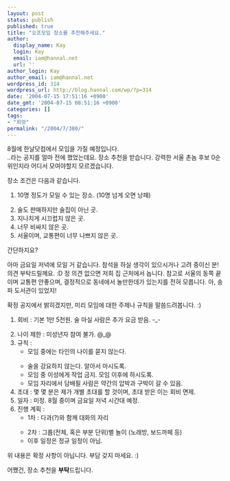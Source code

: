 ```yaml
---
layout: post
status: publish
published: true
title: "오프모임 장소를 추천해주세요."
author:
  display_name: Kay
  login: Kay
  email: iam@hannal.net
  url: ''
author_login: Kay
author_email: iam@hannal.net
wordpress_id: 314
wordpress_url: http://blog.hannal.com/wp/?p=314
date: '2004-07-15 17:51:16 +0900'
date_gmt: '2004-07-15 08:51:16 +0900'
categories: []
tags:
- "희망"
permalink: "/2004/7/380/"
---
```

<p>8월에 한날닷컴에서 모임을 가질 예정입니다.<br />
..라는 공지를 얼마 전에 했었는데요. 장소 추천을 받습니다. 강력한 서울 촌놈 후보 0순위인지라 어디서 모여야할지 모르겠습니다.</p>
<p>장소 조건은 다음과 같습니다.</p>
<ol>
<li /> 10명 정도가 모일 수 있는 장소. (10명 넘게 오면 낭패)</p>
<li /> 술도 판매하지만 술집이 아닌 곳.
<li /> 지나치게 시끄럽지 않은 곳.
<li /> 너무 비싸지 않은 곳.
<li /> 서울이며, 교통편이 너무 나쁘지 않은 곳. </ol>
<p>간단하지요?</p>
<p>아마 금요일 저녁에 모일 거 같습니다. 참석을 하실 생각이 있으시거나 고려 중이신 분! 의견 부탁드릴께요. :D 정 의견 없으면 저희 집 근처에서 놉니다. 참고로 서울의 동쪽 끝이며 교통편 안좋으며, 결정적으로 동네에서 놀만한데가 있는지를 전혀 모릅니다. 아, 송파 도서관이 있었지!</p>
<p>확정 공지에서 밝히겠지만, 미리 모임에 대한 주제나 규칙을 말씀드려봅니다. :)</p>
<ol>
<li /> 회비 : 기본 1만 5천원. 술 마실 사람은 추가 요금 받음. -_-</p>
<li /> 나이 제한 : 미성년자 참여 불가. @_@
<li /> 규칙 :
<ul>
<li /> 모임 중에는 타인의 나이를 묻지 않는다.</p>
<li /> 술을 강요하지 않는다. 알아서 마시도록.
<li /> 모임 중 이성에게 작업 금지. 모임 이후에 하시도록.
<li /> 모임 자리에서 담배필 사람은 약간의 압박과 구박이 갈 수 있음.</ul>
<li /> 초대 : 몇 몇 분은 제가 개별 초대를 할 것이며, 초대 받은 이는 회비 면제.
<li /> 일자 : 미정. 8월 중이며 금요일 저녁 시간대 예정.
<li /> 진행 계획 :
<ul>
<li /> 1차 : 다과(?)와 함께 대화의 자리</p>
<li /> 2차 : 그룹(전체, 혹은 부분 단위)별 놀이 (노래방, 보드까페 등)
<li /> 이후 일정은 정규 일정이 아님.</ol>
<p>위 내용은 확정 사항이 아닙니다. 부담 갖지 마세요. :)</p>
<p>어쨌건, 장소 추천을 <b>부탁</b>드립니다.</p>
